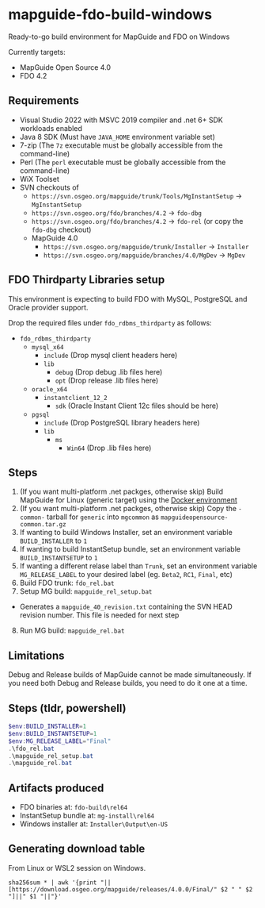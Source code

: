# mapguide-fdo-build-windows

Ready-to-go build environment for MapGuide and FDO on Windows

Currently targets:

 * MapGuide Open Source 4.0
 * FDO 4.2

## Requirements

 * Visual Studio 2022 with MSVC 2019 compiler and .net 6+ SDK workloads enabled
 * Java 8 SDK (Must have `JAVA_HOME` environment variable set)
 * 7-zip (The `7z` executable must be globally accessible from the command-line)
 * Perl (The `perl` executable must be globally accessible from the command-line)
 * WiX Toolset
 * SVN checkouts of
    * `https://svn.osgeo.org/mapguide/trunk/Tools/MgInstantSetup` -> `MgInstantSetup`
    * `https://svn.osgeo.org/fdo/branches/4.2` -> `fdo-dbg`
    * `https://svn.osgeo.org/fdo/branches/4.2` -> `fdo-rel` (or copy the `fdo-dbg` checkout)
    * MapGuide 4.0 
       * `https://svn.osgeo.org/mapguide/trunk/Installer` -> `Installer`
       * `https://svn.osgeo.org/mapguide/branches/4.0/MgDev` -> `MgDev`

## FDO Thirdparty Libraries setup

This environment is expecting to build FDO with MySQL, PostgreSQL and Oracle provider support.

Drop the required files under `fdo_rdbms_thirdparty` as follows:

 * `fdo_rdbms_thirdparty`
    * `mysql_x64`
        * `include` (Drop mysql client headers here)
        * `lib`
            * `debug` (Drop debug .lib files here)
            * `opt` (Drop release .lib files here)
    * `oracle_x64`
        * `instantclient_12_2`
            * `sdk` (Oracle Instant Client 12c files should be here)
    * `pgsql`
        * `include` (Drop PostgreSQL library headers here)
        * `lib`
            * `ms`
                * `Win64` (Drop .lib files here)

## Steps

 1. (If you want multi-platform .net packges, otherwise skip) Build MapGuide for Linux (generic target) using the [Docker environment](https://github.com/jumpinjackie/mapguide-fdo-docker-build/)
 2. (If you want multi-platform .net packges, otherwise skip) Copy the `-common-` tarball for `generic` into `mgcommon` as `mapguideopensource-common.tar.gz`
 3. If wanting to build Windows Installer, set an environment variable `BUILD_INSTALLER` to `1`
 4. If wanting to build InstantSetup bundle, set an environment variable `BUILD_INSTANTSETUP` to `1`
 5. If wanting a different relase label than `Trunk`, set an environment variable `MG_RELEASE_LABEL` to your desired label (eg. `Beta2`, `RC1`, `Final`, etc)
 6. Build FDO trunk: `fdo_rel.bat`
 7. Setup MG build: `mapguide_rel_setup.bat`
   *  Generates a `mapguide_40_revision.txt` containing the SVN HEAD revision number. This file is needed for next step
 8. Run MG build: `mapguide_rel.bat`

## Limitations

Debug and Release builds of MapGuide cannot be made simultaneously. If you need both Debug and Release builds, you need to do it one at a time.

## Steps (tldr, powershell)

```powershell
$env:BUILD_INSTALLER=1
$env:BUILD_INSTANTSETUP=1
$env:MG_RELEASE_LABEL="Final"
.\fdo_rel.bat
.\mapguide_rel_setup.bat
.\mapguide_rel.bat
```

## Artifacts produced

 * FDO binaries at: `fdo-build\rel64`
 * InstantSetup bundle at: `mg-install\rel64`
 * Windows installer at: `Installer\Output\en-US`

## Generating download table

From Linux or WSL2 session on Windows.

```
sha256sum * | awk '{print "||[https://download.osgeo.org/mapguide/releases/4.0.0/Final/" $2 " " $2 "]||" $1 "||"}'
```